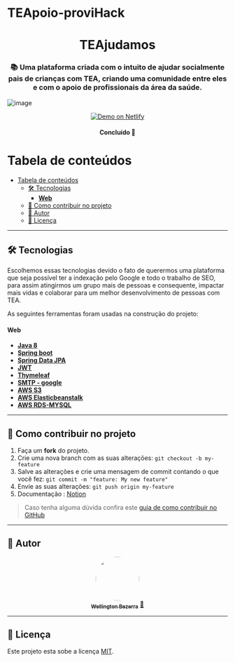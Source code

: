 # TEApoio-proviHack

<h1 align="center">
  TEAjudamos
</h1>

<h3 align="center">
  📚 Uma plataforma criada com o intuito de ajudar socialmente pais de crianças com TEA, criando uma comunidade entre eles e com o apoio de profissionais da área da saúde.
</h3>

![image](https://user-images.githubusercontent.com/59852846/143797451-b2c33a37-bf6e-44b7-acd9-0e1177b16f28.png)

<p align="center">
  <a href="https://teajudamos.herokuapp.com/" target="_blank">
    <img alt="Demo on Netlify" src="https://res.cloudinary.com/lukemorales/image/upload/v1599785319/readme_logos/demo_on_netlify_umjmch.png">
  </a>
</p>

<h4 align="center">
	Concluído 🚀
</h4>

Tabela de conteúdos
=================
<!--ts-->
- [Tabela de conteúdos](#tabela-de-conteúdos)
  - [🛠 Tecnologias](#-tecnologias)
      - [**Web**](#web)
  - [💪 Como contribuir no projeto](#-como-contribuir-no-projeto)
  - [🦸 Autor](#-autor)
  - [📝 Licença](#-licença)
<!--te-->

---
## 🛠 Tecnologias

Escolhemos essas tecnologias devido o fato de querermos uma plataforma que seja possível ter a indexação pelo Google e todo o trabalho de SEO, para assim atingirmos um grupo mais de pessoas e consequente, impactar mais vidas e colaborar para um melhor desenvolvimento de pessoas com TEA.

As seguintes ferramentas foram usadas na construção do projeto:

#### **Web**

-   **[Java 8](https://www.java.com/pt-BR/)**
-   **[Spring boot](https://spring.io/projects/spring-boot)**
-   **[Spring Data JPA](https://spring.io/projects/spring-boot)**
-   **[JWT](https://jwt.io)**
-   **[Thymeleaf](https://www.thymeleaf.org)**
-   **[SMTP - google](https://pt-br.reactjs.org/)**
-   **[AWS S3](https://aws.amazon.com/pt/s3/)**
-   **[AWS Elasticbeanstalk](https://aws.amazon.com/pt/elasticbeanstalk/)**
-   **[AWS RDS-MYSQL](https://aws.amazon.com/pt/rds/mysql/)**



---

## 💪 Como contribuir no projeto

1. Faça um **fork** do projeto.
2. Crie uma nova branch com as suas alterações: `git checkout -b my-feature`
3. Salve as alterações e crie uma mensagem de commit contando o que você fez: `git commit -m "feature: My new feature"`
4. Envie as suas alterações: `git push origin my-feature`
5. Documentação : <a href="https://humorous-story-579.notion.site/PROVI-TEApoio-3639c94ad13840149b25488f250eb03f">Notion</a>
> Caso tenha alguma dúvida confira este [guia de como contribuir no GitHub](./CONTRIBUTING.md)

---

## 🦸 Autor
<p align="center">
  <a href="https://github.com/WellingtonSB">
  <img style="border-radius: 50%;" src="https://i.imgur.com/J5eSkPh.jpg" width="100px;" alt=""/>
  <br />
  <sub><b>Wellington Bezerra</b></sub></a> <a href="https://wellingtonsb.github.io/Wellington_Bezerra/" title="Portifolio">🚀</a>
  <br />
</p>

---

## 📝 Licença

Este projeto esta sobe a licença [MIT](./LICENSE).
